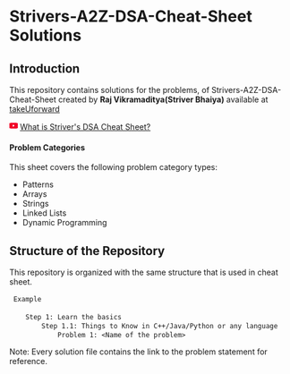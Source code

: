 
# Strivers-A2Z-DSA-Cheat-Sheet Solutions

## Introduction

This repository contains solutions for the problems, of Strivers-A2Z-DSA-Cheat-Sheet created by **Raj Vikramaditya(Striver Bhaiya)** available at [takeUforward](https://takeuforward.org/strivers-a2z-dsa-course/strivers-a2z-dsa-course-sheet-2/)

![YouTube Link:](images/youtube/youtube_15x15.png) [What is Striver's DSA Cheat Sheet?](https://youtu.be/rHn9af16O_E)


#### Problem Categories

This sheet covers the following problem category types:
- Patterns
- Arrays
- Strings
- Linked Lists
- Dynamic Programming


## Structure of the Repository
This repository is organized with the same structure that is used in cheat sheet.

```
 Example

    Step 1: Learn the basics
        Step 1.1: Things to Know in C++/Java/Python or any language
            Problem 1: <Name of the problem>

```

Note: Every solution file contains the link to the problem statement for reference.


